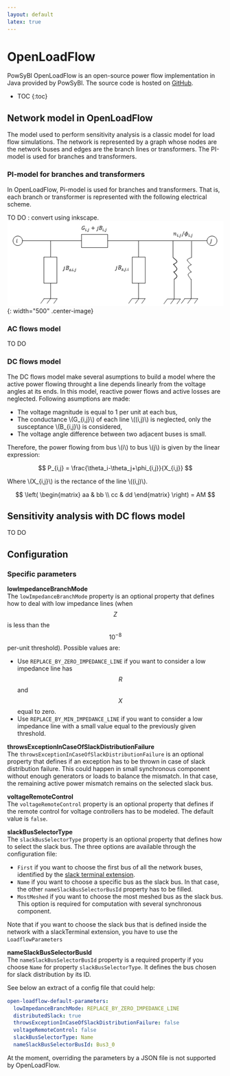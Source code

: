 ```yaml
---
layout: default
latex: true
---
```


# OpenLoadFlow

PowSyBl OpenLoadFlow is an open-source power flow implementation in Java provided by PowSyBl. The source code is hosted on [GitHub](https://github.com/powsybl/powsybl-open-loadflow). 

* TOC
{:toc}

## Network model in OpenLoadFlow

The model used to perform sensitivity analysis is a classic model for load flow simulations.
The network is represented by a graph whose nodes are the network buses and edges are the branch lines or transformers.
The PI-model is used for branches and transformers.

### PI-model for branches and transformers

In OpenLoadFlow, Pi-model is used for branches and transformers.
That is, each branch or transformer is represented with the following electrical scheme.

TO DO : convert using inkscape.
![Pimodel](img/PI-model.png){: width="500" .center-image}


### AC flows model
TO DO

### DC flows model
The DC flows model make several asumptions to build a model where the active power flowing throught a line depends linearly from the voltage angles at its ends.
In this model, reactive power flows and active losses are neglected.
Following asumptions are made:
- The voltage magnitude is equal to 1 per unit at each bus,
- The conductance \\(G_{i,j}\\) of each line \\((i,j)\\) is neglected, only the susceptance \\(B_{i,j}\\) is considered,
- The voltage angle difference between two adjacent buses is small.

Therefore, the power flowing from bus \\(i\\) to bus \\(j\\) is given by the linear expression:

$$ P_{i,j} = \frac{\theta_i-\theta_j+\phi_{i,j}}{X_{i,j}} $$

Where \\(X_{i,j}\\) is the rectance of the line \\((i,j)\\).

$$ \left( \begin{matrix}  aa & bb \\ cc & dd  \end{matrix} \right) = AM $$

## Sensitivity analysis with DC flows model
TO DO


## Configuration


### Specific parameters

**lowImpedanceBranchMode**  
The `lowImpedanceBranchMode` property is an optional property that defines how to deal with low impedance lines (when $$Z$$ is less than the $$10^{-8}$$ per-unit threshold).
Possible values are:
- Use `REPLACE_BY_ZERO_IMPEDANCE_LINE` if you want to consider a low impedance line has $$R$$ and $$X$$ equal to zero.
- Use `REPLACE_BY_MIN_IMPEDANCE_LINE` if you want to consider a low impedance line with a small value equal to the previously given threshold.

**throwsExceptionInCaseOfSlackDistributionFailure**  
The `throwsExceptionInCaseOfSlackDistributionFailure` is an optional property that defines if an exception has to be thrown in case of slack distribution failure.
This could happen in small synchronous component without enough generators or loads to balance the mismatch.
In that case, the remaining active power mismatch remains on the selected slack bus.

**voltageRemoteControl**  
The `voltageRemoteControl` property is an optional property that defines if the remote control for voltage controllers has to be modeled.
The default value is `false`.

**slackBusSelectorType**  
The `slackBusSelectorType` property is an optional property that defines how to select the slack bus. The three options are available through the configuration file:
- `First` if you want to choose the first bus of all the network buses, identified by the [slack terminal extension]().
- `Name` if you want to choose a specific bus as the slack bus. In that case, the other `nameSlackBusSelectorBusId` property has to be filled.
- `MostMeshed` if you want to choose the most meshed bus as the slack bus. This option is required for computation with several synchronous component.

Note that if you want to choose the slack bus that is defined inside the network with a slackTerminal extension, you have to use the `LoadflowParameters`

**nameSlackBusSelectorBusId**  
The `nameSlackBusSelectorBusId` property is a required property if you choose `Name` for property `slackBusSelectorType`.
It defines the bus chosen for slack distribution by its ID.

See below an extract of a config file that could help:

```yaml
open-loadflow-default-parameters:
  lowImpedanceBranchMode: REPLACE_BY_ZERO_IMPEDANCE_LINE
  distributedSlack: true
  throwsExceptionInCaseOfSlackDistributionFailure: false
  voltageRemoteControl: false
  slackBusSelectorType: Name
  nameSlackBusSelectorBusId: Bus3_0
```

At the moment, overriding the parameters by a JSON file is not supported by OpenLoadFlow.
